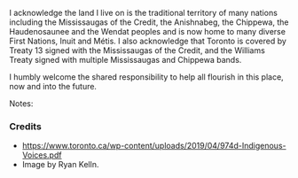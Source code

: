 <!-- .slide: data-background-image="images/Toronto.jpg" data-background-opacity="0.6" -->

I acknowledge the land I live on is the traditional territory of many nations
including the Mississaugas of the Credit, the Anishnabeg, the Chippewa, the
Haudenosaunee and the Wendat peoples and is now home to many diverse First
Nations, Inuit and Métis. I also acknowledge that Toronto is covered by Treaty 13 
signed with the Mississaugas of the Credit, and the Williams Treaty signed with 
multiple Mississaugas and Chippewa bands.

I humbly welcome the shared responsibility to help all flourish in this place,
now and into the future.

Notes:
### Credits
* https://www.toronto.ca/wp-content/uploads/2019/04/974d-Indigenous-Voices.pdf
* Image by Ryan Kelln.